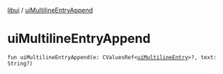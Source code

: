 [libui](README.md) / [uiMultilineEntryAppend](ui-multiline-entry-append.md)

# uiMultilineEntryAppend

`fun uiMultilineEntryAppend(e: CValuesRef<`[`uiMultilineEntry`](ui-multiline-entry.md)`>?, text: String?)`